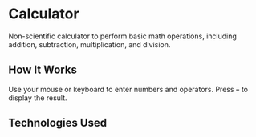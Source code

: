 # Calculator
Non-scientific calculator to perform basic math operations, including addition, subtraction, multiplication, and division.

## How It Works
Use your mouse or keyboard to enter numbers and operators. Press `=` to display the result.

## Technologies Used

